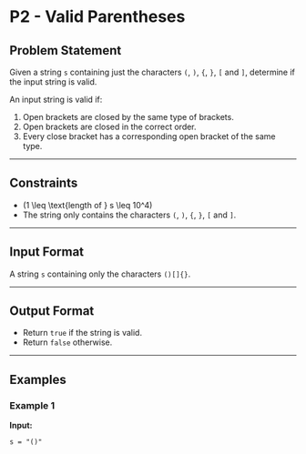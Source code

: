 # **P2 - Valid Parentheses**

## **Problem Statement**
Given a string `s` containing just the characters `(`, `)`, `{`, `}`, `[` and `]`, determine if the input string is valid.

An input string is valid if:
1. Open brackets are closed by the same type of brackets.
2. Open brackets are closed in the correct order.
3. Every close bracket has a corresponding open bracket of the same type.

---

## **Constraints**
- \(1 \leq \text{length of } s \leq 10^4\)
- The string only contains the characters `(`, `)`, `{`, `}`, `[` and `]`.

---

## **Input Format**
A string `s` containing only the characters `()[]{}`.

---

## **Output Format**
- Return `true` if the string is valid.
- Return `false` otherwise.

---

## **Examples**

### **Example 1**
**Input:**
```plaintext
s = "()"